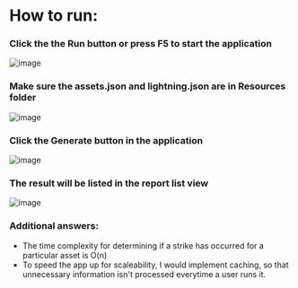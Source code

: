 # How to run:

### Click the the Run button or press F5 to start the application

![image](https://github.com/metall-wave/DTNExercise/assets/133597414/986c1685-4763-498f-ac9d-d7a8a0859079)



### Make sure the assets.json and lightning.json are in Resources folder

![image](https://github.com/metall-wave/DTNExercise/assets/133597414/2dba493a-41a4-457f-a277-846691f87f50)



### Click the Generate button in the application

![image](https://github.com/metall-wave/DTNExercise/assets/133597414/ac918571-f5b8-44b6-9673-8704441beca0)



### The result will be listed in the report list view

![image](https://github.com/metall-wave/DTNExercise/assets/133597414/8b9b01f5-b0fe-4b02-b06b-3ee8b40626e2)



### Additional answers:
- The time complexity for determining if a strike has occurred for a particular asset is O(n)
- To speed the app up for scaleability, I would implement caching, so that unnecessary information isn't processed everytime a user runs it.
